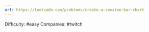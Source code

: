 ```yaml
---
url: https://leetcode.com/problems/create-a-session-bar-chart
---
```


Difficulty: #easy
Companies: #twitch